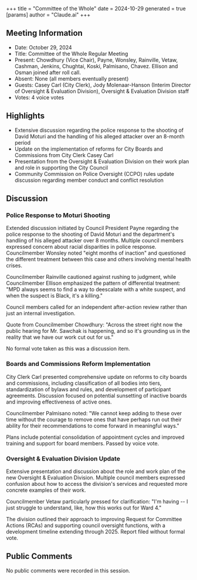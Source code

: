 +++
title = "Committee of the Whole"
date = 2024-10-29
 generated = true
[params]
  author = "Claude.ai"
+++

## Meeting Information
- Date: October 29, 2024
- Title: Committee of the Whole Regular Meeting
- Present: Chowdhury (Vice Chair), Payne, Wonsley, Rainville, Vetaw, Cashman, Jenkins, Chughtai, Koski, Palmisano, Chavez. Ellison and Osman joined after roll call.
- Absent: None (all members eventually present)
- Guests: Casey Carl (City Clerk), Jody Molenaar-Hanson (Interim Director of Oversight & Evaluation Division), Oversight & Evaluation Division staff
- Votes: 4 voice votes

## Highlights

* Extensive discussion regarding the police response to the shooting of David Moturi and the handling of his alleged attacker over an 8-month period
* Update on the implementation of reforms for City Boards and Commissions from City Clerk Casey Carl
* Presentation from the Oversight & Evaluation Division on their work plan and role in supporting the City Council
* Community Commission on Police Oversight (CCPO) rules update discussion regarding member conduct and conflict resolution

## Discussion

### Police Response to Moturi Shooting
Extended discussion initiated by Council President Payne regarding the police response to the shooting of David Moturi and the department's handling of his alleged attacker over 8 months. Multiple council members expressed concern about racial disparities in police response. Councilmember Wonsley noted "eight months of inaction" and questioned the different treatment between this case and others involving mental health crises.

Councilmember Rainville cautioned against rushing to judgment, while Councilmember Ellison emphasized the pattern of differential treatment: "MPD always seems to find a way to deescalate with a white suspect, and when the suspect is Black, it's a killing."

Council members called for an independent after-action review rather than just an internal investigation. 

Quote from Councilmember Chowdhury: "Across the street right now the public hearing for Mr. Sawchak is happening, and so it's grounding us in the reality that we have our work cut out for us."

No formal vote taken as this was a discussion item.

### Boards and Commissions Reform Implementation
City Clerk Carl presented comprehensive update on reforms to city boards and commissions, including classification of all bodies into tiers, standardization of bylaws and rules, and development of participant agreements. Discussion focused on potential sunsetting of inactive boards and improving effectiveness of active ones.

Councilmember Palmisano noted: "We cannot keep adding to these over time without the courage to remove ones that have perhaps run out their ability for their recommendations to come forward in meaningful ways."

Plans include potential consolidation of appointment cycles and improved training and support for board members. Passed by voice vote.

### Oversight & Evaluation Division Update
Extensive presentation and discussion about the role and work plan of the new Oversight & Evaluation Division. Multiple council members expressed confusion about how to access the division's services and requested more concrete examples of their work.

Councilmember Vetaw particularly pressed for clarification: "I'm having -- I just struggle to understand, like, how this works out for Ward 4."

The division outlined their approach to improving Request for Committee Actions (RCAs) and supporting council oversight functions, with a development timeline extending through 2025. Report filed without formal vote.

## Public Comments
No public comments were recorded in this session.
